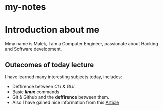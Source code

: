 # my-notes

# Introduction about me
Mmy name is Malek, I am a Computer Engineer, passionate about Hacking and Software development.

## Outecomes of today lecture

I have learned many interesting subjects today, includes:

* Deffirence between *CLI & GUI*
* Basic ***linux*** commands
* Git & Github and the **deffirence** between them.
* Also I have gained nice information from this [Article](https://www.freecodecamp.org/news/learn-the-fundamentals-of-a-good-developer-mindset-in-15-minutes-81321ab8a682/)